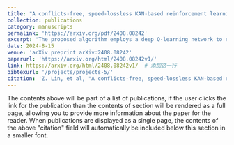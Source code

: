```yaml
---
title: "A conflicts-free, speed-lossless KAN-based reinforcement learning decision system for interactive driving in roundabouts"
collection: publications
category: manuscripts
permalink: 'https://arxiv.org/pdf/2408.08242'
excerpt: 'The proposed algorithm employs a deep Q-learning network to effectively learn safe and efficient driving strategies in complex multi-vehicle roundabouts '
date: 2024-8-15
venue: 'arXiv preprint arXiv:2408.08242'
paperurl: 'https://arxiv.org/html/2408.08242v1/'
link: https://arxiv.org/html/2408.08242v1/  # 添加这一行
bibtexurl: '/projects/projects-5/'
citation: 'Z. Lin, et al, "A conflicts-free, speed-lossless KAN-based reinforcement learning decision system for interactive driving in roundabouts," arXiv preprint arxiv:2408.08242, 2024.'
---
```


The contents above will be part of a list of publications, if the user clicks the link for the publication than the contents of section will be rendered as a full page, allowing you to provide more information about the paper for the reader. When publications are displayed as a single page, the contents of the above "citation" field will automatically be included below this section in a smaller font.